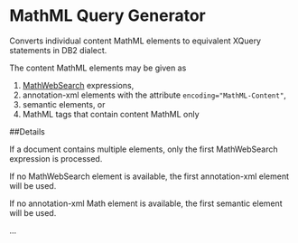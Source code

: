 MathML Query Generator
======================

Converts individual content MathML elements to equivalent
XQuery statements in DB2 dialect.

The content MathML elements may be given as

1. [MathWebSearch](http://search.mathweb.org/) expressions,
2. annotation-xml elements with the attribute ```encoding="MathML-Content"```,
3. semantic elements, or
4. MathML tags that contain content MathML only

##Details 

If a document contains multiple elements, only the first MathWebSearch expression is processed.

If no MathWebSearch element is available, the first annotation-xml element will be used.

If no annotation-xml Math element is available, the first semantic element will be used.

...
